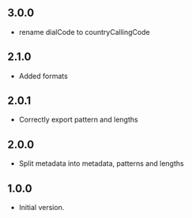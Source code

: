 ## 3.0.0

- rename dialCode to countryCallingCode

## 2.1.0

- Added formats

## 2.0.1

- Correctly export pattern and lengths

## 2.0.0

- Split metadata into metadata, patterns and lengths

## 1.0.0

- Initial version.
